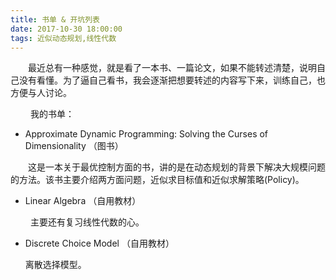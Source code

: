 ```yaml
---
title: 书单 & 开坑列表
date: 2017-10-30 18:00:00
tags: 近似动态规划,线性代数
---
```


&emsp;&emsp;最近总有一种感觉，就是看了一本书、一篇论文，如果不能转述清楚，说明自己没有看懂。为了逼自己看书，我会逐渐把想要转述的内容写下来，训练自己，也方便与人讨论。

&emsp;&emsp; 我的书单：

* Approximate Dynamic Programming: Solving the Curses of Dimensionality （图书）

&emsp;&emsp;这是一本关于最优控制方面的书，讲的是在动态规划的背景下解决大规模问题的方法。该书主要介绍两方面问题，近似求目标值和近似求解策略(Policy)。

* Linear Algebra （自用教材）

&emsp;&emsp; 主要还有复习线性代数的心。

* Discrete Choice Model （自用教材）

  离散选择模型。